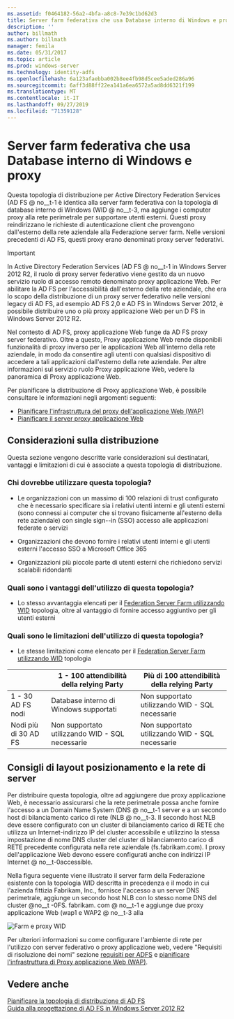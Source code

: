 ```yaml
---
ms.assetid: f0464182-56a2-4bfa-a8c8-7e39c1bd62d3
title: Server farm federativa che usa Database interno di Windows e proxy
description: ''
author: billmath
ms.author: billmath
manager: femila
ms.date: 05/31/2017
ms.topic: article
ms.prod: windows-server
ms.technology: identity-adfs
ms.openlocfilehash: 6a123afaebba002b8ee4fb98d5cee5aded286a96
ms.sourcegitcommit: 6aff3d88ff22ea141a6ea6572a5ad8dd6321f199
ms.translationtype: MT
ms.contentlocale: it-IT
ms.lasthandoff: 09/27/2019
ms.locfileid: "71359128"
---
```

# <a name="federation-server-farm-using-wid-and-proxies"></a>Server farm federativa che usa Database interno di Windows e proxy

Questa topologia di distribuzione per Active Directory Federation Services \(AD FS @ no__t-1 è identica alla server farm federativa con la topologia di database interno di Windows \(WID @ no__t-3, ma aggiunge i computer proxy alla rete perimetrale per supportare utenti esterni. Questi proxy reindirizzano le richieste di autenticazione client che provengono dall'esterno della rete aziendale alla Federazione server farm. Nelle versioni precedenti di AD FS, questi proxy erano denominati proxy server federativi.  
  
> [!IMPORTANT]  
> In Active Directory Federation Services \(AD FS @ no__t-1 in Windows Server 2012 R2, il ruolo di proxy server federativo viene gestito da un nuovo servizio ruolo di accesso remoto denominato proxy applicazione Web. Per abilitare la AD FS per l'accessibilità dall'esterno della rete aziendale, che era lo scopo della distribuzione di un proxy server federativo nelle versioni legacy di AD FS, ad esempio AD FS 2,0 e AD FS in Windows Server 2012, è possibile distribuire uno o più proxy applicazione Web per un D FS in Windows Server 2012 R2.  
>   
> Nel contesto di AD FS, proxy applicazione Web funge da AD FS proxy server federativo. Oltre a questo, Proxy applicazione Web rende disponibili funzionalità di proxy inverso per le applicazioni Web all'interno della rete aziendale, in modo da consentire agli utenti con qualsiasi dispositivo di accedere a tali applicazioni dall'esterno della rete aziendale. Per altre informazioni sul servizio ruolo Proxy applicazione Web, vedere la panoramica di Proxy applicazione Web.  
>   
> Per pianificare la distribuzione di Proxy applicazione Web, è possibile consultare le informazioni negli argomenti seguenti:  
>   
> -   [Pianificare l'infrastruttura del proxy dell'applicazione Web (WAP)](https://technet.microsoft.com/library/dn383648.aspx)  
> -   [Pianificare il server proxy applicazione Web](https://technet.microsoft.com/library/dn383647.aspx)  
  
## <a name="deployment-considerations"></a>Considerazioni sulla distribuzione  
Questa sezione vengono descritte varie considerazioni sui destinatari, vantaggi e limitazioni di cui è associate a questa topologia di distribuzione.  
  
### <a name="who-should-use-this-topology"></a>Chi dovrebbe utilizzare questa topologia?  
  
-   Le organizzazioni con un massimo di 100 relazioni di trust configurato che è necessario specificare sia i relativi utenti interni e gli utenti esterni \(sono connessi ai computer che si trovano fisicamente all'esterno della rete aziendale\) con single sign-\-in \(SSO\) accesso alle applicazioni federate o servizi  
  
-   Organizzazioni che devono fornire i relativi utenti interni e gli utenti esterni l'accesso SSO a Microsoft Office 365  
  
-   Organizzazioni più piccole parte di utenti esterni che richiedono servizi scalabili ridondanti  
  
### <a name="what-are-the-benefits-of-using-this-topology"></a>Quali sono i vantaggi dell'utilizzo di questa topologia?  
  
-   Lo stesso avvantaggia elencati per il [Federation Server Farm utilizzando WID](Federation-Server-Farm-Using-WID.md) topologia, oltre al vantaggio di fornire accesso aggiuntivo per gli utenti esterni  
  
### <a name="what-are-the-limitations-of-using-this-topology"></a>Quali sono le limitazioni dell'utilizzo di questa topologia?  
  
-   Le stesse limitazioni come elencato per il [Federation Server Farm utilizzando WID](Federation-Server-Farm-Using-WID.md) topologia  

||1 \- 100 attendibilità della relying Party|Più di 100 attendibilità della relying Party 
| ----- |-----| ------ |
|1 \- 30 AD FS nodi|Database interno di Windows supportati|Non supportato utilizzando WID \- SQL necessarie 
|Nodi più di 30 AD FS|Non supportato utilizzando WID \- SQL necessarie|Non supportato utilizzando WID \- SQL necessarie  
  
## <a name="server-placement-and-network-layout-recommendations"></a>Consigli di layout posizionamento e la rete di server  
Per distribuire questa topologia, oltre ad aggiungere due proxy applicazione Web, è necessario assicurarsi che la rete perimetrale possa anche fornire l'accesso a un Domain Name System \(DNS @ no__t-1 server e a un secondo host di bilanciamento carico di rete \(NLB @ no__t-3. Il secondo host NLB deve essere configurato con un cluster di bilanciamento carico di RETE che utilizza un Internet\-indirizzo IP del cluster accessibile e utilizzino la stessa impostazione di nome DNS cluster del cluster di bilanciamento carico di RETE precedente configurata nella rete aziendale \(fs.fabrikam.com\). I proxy dell'applicazione Web devono essere configurati anche con indirizzi IP Internet @ no__t-0accessible.  
  
Nella figura seguente viene illustrato il server farm della Federazione esistente con la topologia WID descritta in precedenza e il modo in cui l'azienda fittizia Fabrikam, Inc., fornisce l'accesso a un server DNS perimetrale, aggiunge un secondo host NLB con lo stesso nome DNS del cluster @no__t -0FS. fabrikam. com @ no__t-1 e aggiunge due proxy applicazione Web \(wap1 e WAP2 @ no__t-3 alla  
  
![Farm e proxy WID](media/WIDFarmADFSBlue.gif)  
  
Per ulteriori informazioni su come configurare l'ambiente di rete per l'utilizzo con server federativo o proxy applicazione web, vedere "Requisiti di risoluzione dei nomi" sezione [requisiti per ADFS](AD-FS-Requirements.md) e [pianificare l'infrastruttura di Proxy applicazione Web (WAP)](https://technet.microsoft.com/library/dn383648.aspx).  
  
## <a name="see-also"></a>Vedere anche  
[Pianificare la topologia di distribuzione di AD FS](Plan-Your-AD-FS-Deployment-Topology.md)  
[Guida alla progettazione di AD FS in Windows Server 2012 R2](AD-FS-Design-Guide-in-Windows-Server-2012-R2.md)  
  

